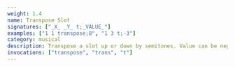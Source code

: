```yaml
---
weight: 1.4
name: Transpose Slot
signatures: ["_X_ _Y_ t;_VALUE_"]
examples: ["1 1 transpose;8", "1 3 t;-3"]
category: musical
description: Transpose a slot up or down by semitones. Value can be negative.
invocations: ["transpose", "trans", "t"]
---
```




